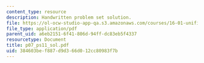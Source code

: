 ```yaml
---
content_type: resource
description: Handwritten problem set solution.
file: https://ol-ocw-studio-app-qa.s3.amazonaws.com/courses/16-01-unified-engineering-i-ii-iii-iv-fall-2005-spring-2006/384603bef887d9d366d012cc80983f7b_p07_ps11_sol.pdf
file_type: application/pdf
parent_uid: a6eb2151-6f41-806d-94ff-dc83eb5f4337
resourcetype: Document
title: p07_ps11_sol.pdf
uid: 384603be-f887-d9d3-66d0-12cc80983f7b
---
```

